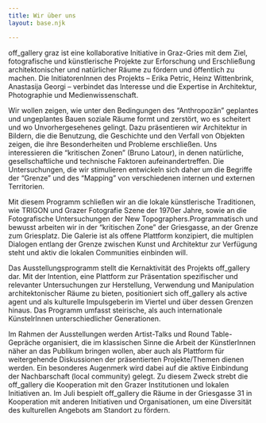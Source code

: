 ```yaml
---
title: Wir über uns
layout: base.njk

---
```


off_gallery graz ist eine kollaborative Initiative in Graz-Gries mit dem Ziel, fotografische und künstlerische Projekte zur Erforschung und Erschließung architektonischer und natürlicher Räume zu fördern und öffentlich zu machen. Die InitiatorenInnen des Projekts – Erika Petric, Heinz Wittenbrink, Anastasija Georgi – verbindet das Interesse und die Expertise in Architektur, Photographie und Medienwissenschaft.

Wir wollen zeigen, wie unter den Bedingungen des “Anthropozän” geplantes und ungeplantes Bauen soziale Räume formt und zerstört, wo es scheitert und wo Unvorhergesehenes gelingt. Dazu präsentieren wir Architektur in Bildern, die die Benutzung, die Geschichte und den Verfall von Objekten zeigen, die ihre Besonderheiten und Probleme erschließen. Uns interessieren die “kritischen Zonen” (Bruno Latour), in denen natürliche, gesellschaftliche und technische Faktoren aufeinandertreffen. Die Untersuchungen, die wir stimulieren entwickeln sich daher um die Begriffe der “Grenze” und des “Mapping” von verschiedenen internen und externen Territorien.

Mit diesem Programm schließen wir an die lokale künstlerische Traditionen, wie TRIGON und Grazer Fotografie Szene der 1970er Jahre, sowie an die Fotografische Untersuchungen der New Topographers.Programmatisch und bewusst arbeiten wir in der “kritischen Zone” der Griesgasse, an der Grenze zum Griesplatz. Die Galerie ist als offene Plattform konzipiert, die multiplen Dialogen entlang der Grenze zwischen Kunst und Architektur zur Verfügung steht und aktiv die lokalen Communities einbinden will.

Das Ausstellungsprogramm stellt die Kernaktivität des Projekts off_gallery dar. Mit der Intention, eine Plattform zur Präsentation spezifischer und relevanter Untersuchungen zur Herstellung, Verwendung und Manipulation architektonischer Räume zu bieten, positioniert sich off_gallery als active agent und als kulturelle Impulsgeberin im Viertel und über dessen Grenzen hinaus. Das Programm umfasst steirische, als auch internationale KünstelrInnen unterschiedlicher Generationen.

Im Rahmen der Ausstellungen werden Artist-Talks und Round Table-Gepräche organisiert, die im klassischen Sinne die Arbeit der KünstlerInnen näher an das Publikum bringen wollen, aber auch als Plattform für weitergehende Diskussionen der präsentierten Projekte/Themen dienen werden. Ein besonderes Augenmerk wird dabei auf die aktive Einbindung der Nachbarschaft (local community) gelegt. Zu diesem Zweck strebt die off_gallery die Kooperation mit den Grazer Institutionen und lokalen Initiativen an. Im Juli bespielt off_gallery die Räume in der Griesgasse 31 in Kooperation mit anderen Initiativen und Organisationen, um eine Diversität des kulturellen Angebots am Standort zu fördern.
